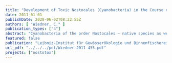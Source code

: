 ```yaml
---
title: "Development of Toxic Nostocales (Cyanobacteria) in the Course of Declining Trophic State and Global Warming - NOSTOTOX Final Report"
date: 2011-01-01
publishDate: 2020-06-02T08:22:55Z
authors: [ "Wiedner, C." ]
publication_types: ["4"]
abstract: "Cyanobacteria of the order Nostocales – native species as well as alien species from tropical regions – were found to increase in many Brandenburg lakes while the formerly dominating microcystin (MC) producing cyanobacteria (Microcystis and Planktothrix) occurred less often and in lower amounts. As a consequence, lower MC concentrations were observed while the toxin cylindrospermopsin (CYN) that is produced by Nostocales was found to be widely distributed and to exceed sometimes the recommended guideline value for drinking-water of 1 µg L-1. Recent data on the occurrence of further neurotoxins (paralytic shellfish poisoningtoxin, PSP and anatoxin, ATX) produced by cyanobacteria of the order Nostocales did not exist. Nostocales are superior competitors under conditions of high light intensity and nitrogen depletion because they can fix molecular nitrogen. Their germination is regulated by temperature and the temporal starting point of the pelagic population determines the population size (the earlier the larger). Therefore, the following working hypothesis has been put forward: Combined effects of declining trophic state and global warming favor the development of Nostocales and cause a shift in the species composition as well as in the occurrences of cyanobacterial toxins. The NOSTOTOX project aimed to determine the present occurrence and future development of Nostocales and their toxins in waterbodies. Special emphasis was paid to answer the question, which Nostocales species and which toxins can be expected under conditions of a proceeding decline in trophic state and increasing water temperature. The outcome of the project aims to contribute to developing recommendations and guidelines for the management of inland waters and drinking water supplies."
featured: false
publication: "Leibniz-Institut für Gewässerökologie und Binnenfischerei, Brandenburgische Technische Universität Cottbus - Senftenberg, Umweltbundesamt"
url_pdf: "../../../pdf/Wiedner-2011-455.pdf"
projects: ["nostotox"]
---
```


